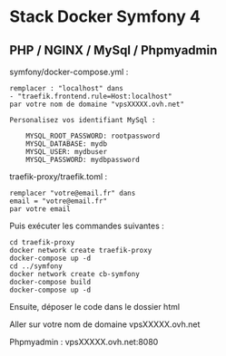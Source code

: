 # Stack Docker Symfony 4 

## PHP / NGINX / MySql / Phpmyadmin

symfony/docker-compose.yml : 

```
remplacer : "localhost" dans 
- "traefik.frontend.rule=Host:localhost"
par votre nom de domaine "vpsXXXXX.ovh.net"

Personalisez vos identifiant MySql : 

    MYSQL_ROOT_PASSWORD: rootpassword
    MYSQL_DATABASE: mydb
    MYSQL_USER: mydbuser
    MYSQL_PASSWORD: mydbpassword
```

traefik-proxy/traefik.toml :

```
remplacer "votre@email.fr" dans
email = "votre@email.fr"
par votre email
```
Puis exécuter les commandes suivantes :

```
cd traefik-proxy
docker network create traefik-proxy
docker-compose up -d
cd ../symfony
docker network create cb-symfony
docker-compose build
docker-compose up -d
```

Ensuite, déposer le code dans le dossier html

Aller sur votre nom de domaine vpsXXXXX.ovh.net

Phpmyadmin : vpsXXXXX.ovh.net:8080
